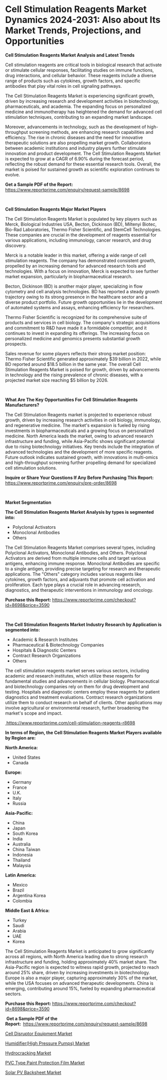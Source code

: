 <p><h1>Cell Stimulation Reagents Market Dynamics 2024-2031: Also about Its Market Trends, Projections, and Opportunities</h1></p><p><strong>Cell Stimulation Reagents Market Analysis and Latest Trends</strong></p>
<p><p>Cell stimulation reagents are critical tools in biological research that activate or stimulate cellular responses, facilitating studies on immune functions, drug interactions, and cellular behavior. These reagents include a diverse range of products such as cytokines, growth factors, and specific antibodies that play vital roles in cell signaling pathways. </p><p>The Cell Stimulation Reagents Market is experiencing significant growth, driven by increasing research and development activities in biotechnology, pharmaceuticals, and academia. The expanding focus on personalized medicine and immunotherapy has heightened the demand for advanced cell stimulation techniques, contributing to an expanding market landscape. </p><p>Moreover, advancements in technology, such as the development of high-throughput screening methods, are enhancing research capabilities and efficiency. The rise in chronic diseases and the need for innovative therapeutic solutions are also propelling market growth. Collaborations between academic institutions and industry players further stimulate innovation and product development. The Cell Stimulation Reagents Market is expected to grow at a CAGR of 6.90% during the forecast period, reflecting the robust demand for these essential research tools. Overall, the market is poised for sustained growth as scientific exploration continues to evolve.</p></p>
<p><strong>Get a Sample PDF of the Report:&nbsp;</strong> <a href="https://www.reportprime.com/enquiry/request-sample/8698">https://www.reportprime.com/enquiry/request-sample/8698</a></p>
<p>&nbsp;</p>
<p><strong>Cell Stimulation Reagents Major Market Players</strong></p>
<p><p>The Cell Stimulation Reagents Market is populated by key players such as Merck, Biological Industries USA, Becton, Dickinson (BD), Miltenyi Biotec, Bio-Rad Laboratories, Thermo Fisher Scientific, and StemCell Technologies. These companies are crucial in the development of reagents essential for various applications, including immunology, cancer research, and drug discovery.</p><p>Merck is a notable leader in this market, offering a wide range of cell stimulation reagents. The company has demonstrated consistent growth, propelled by an increasing demand for advanced research tools and technologies. With a focus on innovation, Merck is expected to see further market expansion, particularly in biopharmaceutical research.</p><p>Becton, Dickinson (BD) is another major player, specializing in flow cytometry and cell analysis technologies. BD has reported a steady growth trajectory owing to its strong presence in the healthcare sector and a diverse product portfolio. Future growth opportunities lie in the development of automated systems and assays, enhancing efficiency for researchers.</p><p>Thermo Fisher Scientific is recognized for its comprehensive suite of products and services in cell biology. The company's strategic acquisitions and commitment to R&D have made it a formidable competitor, and it continues to invest in expanding its offerings. The increasing focus on personalized medicine and genomics presents substantial growth prospects.</p><p>Sales revenue for some players reflects their strong market position: Thermo Fisher Scientific generated approximately $39 billion in 2022, while BD reported around $18.5 billion in the same year. The overall Cell Stimulation Reagents Market is poised for growth, driven by advancements in technology and the rising prevalence of chronic diseases, with a projected market size reaching $5 billion by 2026.</p></p>
<p>&nbsp;</p>
<p><strong>What Are The Key Opportunities For Cell Stimulation Reagents Manufacturers?</strong></p>
<p><p>The Cell Stimulation Reagents market is projected to experience robust growth, driven by increasing research activities in cell biology, immunology, and regenerative medicine. The market's expansion is fueled by rising investments in biopharmaceuticals and a growing focus on personalized medicine. North America leads the market, owing to advanced research infrastructure and funding, while Asia-Pacific shows significant potential due to rising biotechnology initiatives. Key trends include the integration of advanced technologies and the development of more specific reagents. Future outlook indicates sustained growth, with innovations in multi-omics and high-throughput screening further propelling demand for specialized cell stimulation solutions.</p></p>
<p><strong>Inquire or Share Your Questions If Any Before Purchasing This Report:</strong> <a href="https://www.reportprime.com/enquiry/pre-order/8698">https://www.reportprime.com/enquiry/pre-order/8698</a></p>
<p>&nbsp;</p>
<p><strong>Market Segmentation</strong></p>
<p><strong>The Cell Stimulation Reagents Market Analysis by types is segmented into:</strong></p>
<p><ul><li>Polyclonal Activators</li><li>Monoclonal Antibodies</li><li>Others</li></ul></p>
<p><p>The Cell Stimulation Reagents Market comprises several types, including Polyclonal Activators, Monoclonal Antibodies, and Others. Polyclonal Activators are derived from multiple immune cells and target various antigens, enhancing immune response. Monoclonal Antibodies are specific to a single antigen, providing precise targeting for research and therapeutic applications. The "Others" category includes various reagents like cytokines, growth factors, and adjuvants that promote cell activation and proliferation. Each type plays a crucial role in advancing research, diagnostics, and therapeutic interventions in immunology and oncology.</p></p>
<p><strong>Purchase this Report:&nbsp;</strong><a href="https://www.reportprime.com/checkout?id=8698&price=3590">https://www.reportprime.com/checkout?id=8698&price=3590</a></p>
<p>&nbsp;</p>
<p><strong>The Cell Stimulation Reagents Market Industry Research by Application is segmented into:</strong></p>
<p><ul><li>Academic & Research Institutes</li><li>Pharmaceutical & Biotechnology Companies</li><li>Hospitals & Diagnostic Centers</li><li>Contract Research Organizations</li><li>Others</li></ul></p>
<p><p>The cell stimulation reagents market serves various sectors, including academic and research institutes, which utilize these reagents for fundamental studies and advancements in cellular biology. Pharmaceutical and biotechnology companies rely on them for drug development and testing. Hospitals and diagnostic centers employ these reagents for patient diagnostics and treatment evaluations. Contract research organizations utilize them to conduct research on behalf of clients. Other applications may involve agricultural or environmental research, further broadening the market's scope and impact.</p></p>
<p><a href="https://www.reportprime.com/cell-stimulation-reagents-r8698">&nbsp;https://www.reportprime.com/cell-stimulation-reagents-r8698</a></p>
<p><strong>In terms of Region, the Cell Stimulation Reagents Market Players available by Region are:</strong></p>
<p>
    <p> <strong> North America: </strong>
        <ul>
            <li>United States</li>
            <li>Canada</li>
        </ul>
        </p> 
    <p> <strong> Europe: </strong>
        <ul>
            <li>Germany</li>
            <li>France</li>
            <li>U.K.</li>
            <li>Italy</li>
            <li>Russia</li>
        </ul>
        </p> 
    <p> <strong> Asia-Pacific: </strong>
        <ul>
            <li>China</li>
            <li>Japan</li>
            <li>South Korea</li>
            <li>India</li>
            <li>Australia</li>
            <li>China Taiwan</li>
            <li>Indonesia</li>
            <li>Thailand</li>
            <li>Malaysia</li>
        </ul>
        </p> 
    <p> <strong> Latin America: </strong>
        <ul>
            <li>Mexico</li>
            <li>Brazil</li>
            <li>Argentina Korea</li>
            <li>Colombia</li>
        </ul>
        </p> 
    <p> <strong> Middle East & Africa: </strong>
        <ul>
            <li>Turkey</li>
            <li>Saudi</li>
            <li>Arabia</li>
            <li>UAE</li>
            <li>Korea</li>
        </ul>
    </p>
    </p>
<p><p>The Cell Stimulation Reagents Market is anticipated to grow significantly across all regions, with North America leading due to strong research infrastructure and funding, holding approximately 40% market share. The Asia-Pacific region is expected to witness rapid growth, projected to reach around 25% share, driven by increasing investments in biotechnology. Europe is also a major player, capturing approximately 30% of the market, while the USA focuses on advanced therapeutic developments. China is emerging, contributing around 15%, fueled by expanding pharmaceutical sectors.</p></p>
<p><strong>Purchase this Report: </strong><a href="https://www.reportprime.com/checkout?id=8698&price=3590">https://www.reportprime.com/checkout?id=8698&price=3590</a></p>
<p>&nbsp;<strong>Get a Sample PDF of the Report:&nbsp;&nbsp;</strong><a href="https://www.reportprime.com/enquiry/request-sample/8698">https://www.reportprime.com/enquiry/request-sample/8698</a></p>
<p><strong></strong></p>
<p><p><a href="https://github.com/RoccoManning/Market-Research-Report-List-6/blob/main/cell-disruptor-equipment-market.md">Cell Disruptor Equipment Market</a></p><p><a href="https://medium.com/@samirmayert67/the-global-humidifier-high-pressure-pumps-market-is-projected-to-experience-an-annual-growth-4c97ffd80244">Humidifier(High Pressure Pumps) Market</a></p><p><a href="https://www.linkedin.com/pulse/hydrocracking-industry-sector-market-dynamics-future-scenarios-sfebf?trackingId=a798RMFzTcKpJQUE3V4dng%3D%3D">Hydrocracking Market</a></p><p><a href="https://issuu.com/reportprime-2/docs/pvc-type-paint-protection-film-mark_095e85ecf6b55a">PVC Type Paint Protection Film Market</a></p><p><a href="https://medium.com/@samirmayert67/the-solar-pv-backsheet-market-has-experienced-impressive-growth-in-recent-years-expanding-its-70db0b268145">Solar PV Backsheet Market</a></p></p>